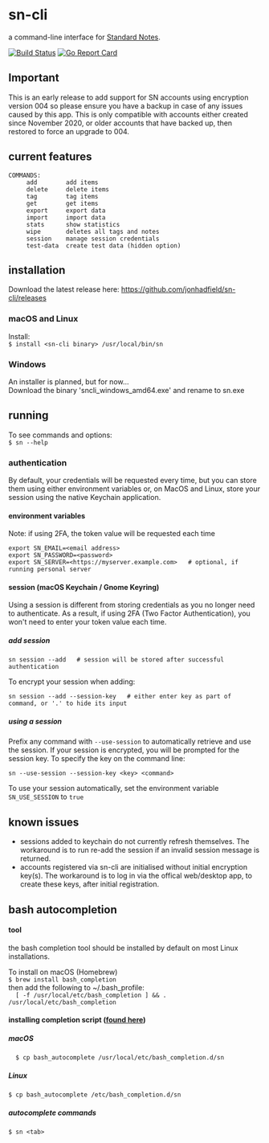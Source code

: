# sn-cli
a command-line interface for [Standard Notes](https://standardnotes.org/).

[![Build Status](https://www.travis-ci.org/jonhadfield/sn-cli.svg?branch=master)](https://www.travis-ci.org/jonhadfield/sn-cli) [![Go Report Card](https://goreportcard.com/badge/github.com/jonhadfield/sn-cli)](https://goreportcard.com/report/github.com/jonhadfield/sn-cli)

## Important 
This is an early release to add support for SN accounts using encryption version 004 so please ensure you have a backup in case of any issues caused by this app.
This is only compatible with accounts either created since November 2020, or older accounts that have backed up, then restored to force an upgrade to 004.

## current features

```
COMMANDS:
     add        add items
     delete     delete items
     tag        tag items
     get        get items
     export     export data
     import     import data
     stats      show statistics
     wipe       deletes all tags and notes
     session    manage session credentials
     test-data  create test data (hidden option)
```

## installation
Download the latest release here: https://github.com/jonhadfield/sn-cli/releases

### macOS and Linux

Install:  
``
$ install <sn-cli binary> /usr/local/bin/sn
``  

### Windows
  
An installer is planned, but for now...  
Download the binary 'sncli_windows_amd64.exe' and rename to sn.exe

## running

To see commands and options:  
``
$ sn --help
``
### authentication

By default, your credentials will be requested every time, but you can store them using either environment variables or, on MacOS and Linux, store your session using the native Keychain application.

#### environment variables
Note: if using 2FA, the token value will be requested each time
```
export SN_EMAIL=<email address>
export SN_PASSWORD=<password>
export SN_SERVER=<https://myserver.example.com>   # optional, if running personal server
```

#### session (macOS Keychain / Gnome Keyring)
Using a session is different from storing credentials as you no longer need to authenticate. As a result, if using 2FA (Two Factor Authentication), you won't need to enter your token value each time.  
##### add session
```
sn session --add   # session will be stored after successful authentication
```
To encrypt your session when adding:
```
sn session --add --session-key   # either enter key as part of command, or '.' to hide its input
```
##### using a session
Prefix any command with ```--use-session``` to automatically retrieve and use the session.
If your session is encrypted, you will be prompted for the session key. To specify the key on the command line:
```
sn --use-session --session-key <key> <command>
```
To use your session automatically, set the environment variable ```SN_USE_SESSION``` to ```true```  

## known issues  

- sessions added to keychain do not currently refresh themselves. The workaround is to run re-add the session if an invalid session message is returned.
- accounts registered via sn-cli are initialised without initial encryption key(s). The workaround is to log in via the offical web/desktop app, to create these keys, after initial registration.

## bash autocompletion

#### tool
the bash completion tool should be installed by default on most Linux installations.  

To install on macOS (Homebrew)  
``
$ brew install bash_completion  
``  
then add the following to ~/.bash_profile:  
``  
[ -f /usr/local/etc/bash_completion ] && . /usr/local/etc/bash_completion
`` 
#### installing completion script ([found here](https://github.com/jonhadfield/sn-cli/tree/master/autocomplete/bash_autocomplete))
##### macOS  
``  
$ cp bash_autocomplete /usr/local/etc/bash_completion.d/sn
``  
##### Linux  
``
$ cp bash_autocomplete /etc/bash_completion.d/sn
``

##### autocomplete commands
``
$ sn <tab>
``
